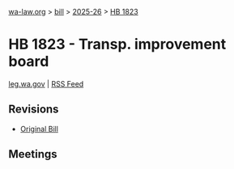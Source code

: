 [wa-law.org](/) > [bill](/bill/) > [2025-26](/bill/2025-26/) > [HB 1823](/bill/2025-26/hb/1823/)

# HB 1823 - Transp. improvement board
[leg.wa.gov](https://app.leg.wa.gov/billsummary?BillNumber=1823&Year=2025&Initiative=false) | [RSS Feed](./rss.xml)

## Revisions
* [Original Bill](1/)

## Meetings